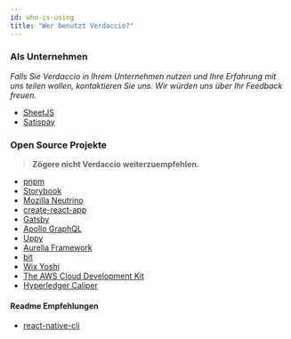 ```yaml
---
id: who-is-using
title: "Wer benutzt Verdaccio?"
---
```


### Als Unternehmen

*Falls Sie Verdaccio in Ihrem Unternehmen nutzen und Ihre Erfahrung mit uns teilen wollen, kontaktieren Sie uns. Wir würden uns über Ihr Feedback freuen.*

* [SheetJS](https://sheetjs.com/)
* [Satispay](https://www.satispay.com/)


### Open Source Projekte

> **Zögere nicht Verdaccio weiterzuempfehlen.**

* [pnpm](https://pnpm.js.org/)
* [Storybook](https://storybook.js.org/)
* [Mozilla Neutrino](https://neutrinojs.org/)
* [create-react-app](https://github.com/facebook/create-react-app/blob/master/CONTRIBUTING.md#contributing-to-e2e-end-to-end-tests)
* [Gatsby](https://github.com/gatsbyjs/gatsby)
* [Apollo GraphQL](https://github.com/apollographql)
* [Uppy](https://github.com/transloadit/uppy)
* [Aurelia Framework](https://github.com/aurelia/framework)
* [bit](https://github.com/teambit/bit)
* [Wix Yoshi](https://github.com/wix/yoshi)
* [The AWS Cloud Development Kit](https://github.com/awslabs/aws-cdk)
* [Hyperledger Caliper](https://github.com/hyperledger/caliper)

#### Readme Empfehlungen

* [react-native-cli](https://github.com/react-native-community/react-native-cli/blob/master/CONTRIBUTING.md)


